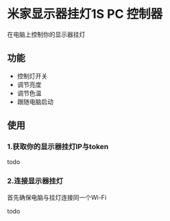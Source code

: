 # 米家显示器挂灯1S PC 控制器

在电脑上控制你的显示器挂灯

## 功能

- 控制灯开关
- 调节亮度
- 调节色温
- 跟随电脑启动

## 使用

### 1.获取你的显示器挂灯IP与token

todo

### 2.连接显示器挂灯

首先确保电脑与挂灯连接同一个Wi-Fi

todo
